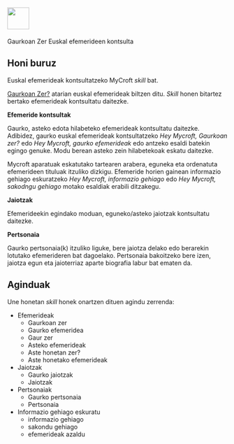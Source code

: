 # <img src="https://raw.githack.com/FortAwesome/Font-Awesome/master/svgs/solid/calendar.svg" card_color="#22A7F0" width="50" height="50" style="vertical-align:bottom"/>
Gaurkoan Zer
Euskal efemerideen kontsulta

## Honi buruz
Euskal efemerideak kontsultatzeko MyCroft *skill* bat.

[Gaurkoan Zer?](https://gaurkoanzer.eus) atarian euskal efemerideak biltzen ditu. *Skill* honen bitartez bertako efemerideak kontsultatu daitezke.

**Efemeride kontsultak**

Gaurko, asteko edota hilabeteko efemerideak kontsultatu daitezke. Adibidez, gaurko euskal efemerideak kontsultatzeko *Hey Mycroft, Gaurkoan zer?* edo *Hey Mycroft, gaurko efemerideak* edo antzeko esaldi batekin egingo genuke. Modu berean asteko zein hilabetekoak eskatu daitezke.

Mycroft aparatuak eskatutako tartearen arabera, eguneka eta ordenatuta efemerideen tituluak itzuliko dizkigu. Efemeride horien gainean informazio gehiago eskuratzeko *Hey Mycroft, informazio gehiago* edo *Hey Mycroft, sakodngu gehiago* motako esaldiak erabili ditzakegu.

**Jaiotzak**

Efemerideekin egindako moduan, eguneko/asteko jaiotzak kontsultatu daitezke.

**Pertsonaia**

Gaurko pertsonaia(k) itzuliko liguke, bere jaiotza delako edo berarekin lotutako efemerideren bat dagoelako. Pertsonaia bakoitzeko bere izen, jaiotza egun eta jaioterriaz aparte biografia labur bat ematen da.

## Aginduak

Une honetan *skill* honek onartzen dituen agindu zerrenda:

* Efemerideak
  * Gaurkoan zer
  * Gaurko efemeridea
  * Gaur zer
  * Asteko efemerideak
  * Aste honetan zer?
  * Aste honetako efemerideak
* Jaiotzak
  * Gaurko jaiotzak
  * Jaiotzak
* Pertsonaiak
  * Gaurko pertsonaia
  * Pertsonaia
* Informazio gehiago eskuratu
  * informazio gehiago
  * sakondu gehiago
  * efemerideak azaldu
